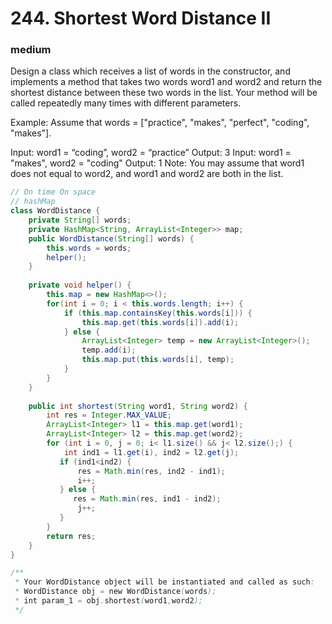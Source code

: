 # 244. Shortest Word Distance II
### medium
Design a class which receives a list of words in the constructor, and implements a method that takes two words word1 and word2 and return the shortest distance between these two words in the list. Your method will be called repeatedly many times with different parameters. 

Example:
Assume that words = ["practice", "makes", "perfect", "coding", "makes"].

Input: word1 = “coding”, word2 = “practice”
Output: 3
Input: word1 = "makes", word2 = "coding"
Output: 1
Note:
You may assume that word1 does not equal to word2, and word1 and word2 are both in the list.

```java
// On time On space
// hashMap
class WordDistance {
    private String[] words;
    private HashMap<String, ArrayList<Integer>> map; 
    public WordDistance(String[] words) {
        this.words = words;
        helper();
    }
    
    private void helper() {
        this.map = new HashMap<>();
        for(int i = 0; i < this.words.length; i++) {
            if (this.map.containsKey(this.words[i])) {
                this.map.get(this.words[i]).add(i);
            } else {
                ArrayList<Integer> temp = new ArrayList<Integer>();
                temp.add(i);
                this.map.put(this.words[i], temp);
            }
        }
    }
    
    public int shortest(String word1, String word2) {
        int res = Integer.MAX_VALUE;
        ArrayList<Integer> l1 = this.map.get(word1);
        ArrayList<Integer> l2 = this.map.get(word2);
        for (int i = 0, j = 0; i< l1.size() && j< l2.size();) {
            int ind1 = l1.get(i), ind2 = l2.get(j);
           if (ind1<ind2) {
               res = Math.min(res, ind2 - ind1);
               i++;
           } else {
              res = Math.min(res, ind1 - ind2);
               j++; 
           }
        }
        return res;
    }
}

/**
 * Your WordDistance object will be instantiated and called as such:
 * WordDistance obj = new WordDistance(words);
 * int param_1 = obj.shortest(word1,word2);
 */